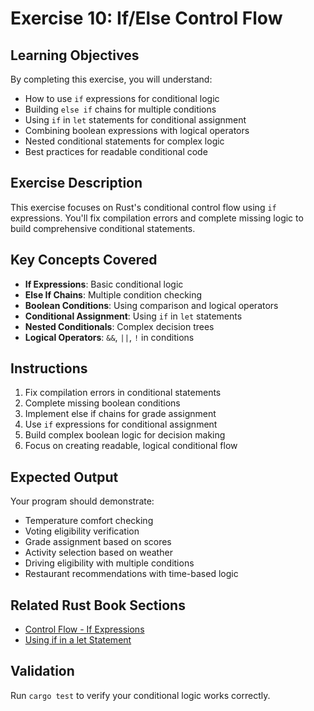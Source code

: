 # Exercise 10: If/Else Control Flow

## Learning Objectives
By completing this exercise, you will understand:
- How to use `if` expressions for conditional logic
- Building `else if` chains for multiple conditions
- Using `if` in `let` statements for conditional assignment
- Combining boolean expressions with logical operators
- Nested conditional statements for complex logic
- Best practices for readable conditional code

## Exercise Description
This exercise focuses on Rust's conditional control flow using `if` expressions. You'll fix compilation errors and complete missing logic to build comprehensive conditional statements.

## Key Concepts Covered
- **If Expressions**: Basic conditional logic
- **Else If Chains**: Multiple condition checking
- **Boolean Conditions**: Using comparison and logical operators
- **Conditional Assignment**: Using `if` in `let` statements
- **Nested Conditionals**: Complex decision trees
- **Logical Operators**: `&&`, `||`, `!` in conditions

## Instructions
1. Fix compilation errors in conditional statements
2. Complete missing boolean conditions
3. Implement else if chains for grade assignment
4. Use `if` expressions for conditional assignment
5. Build complex boolean logic for decision making
6. Focus on creating readable, logical conditional flow

## Expected Output
Your program should demonstrate:
- Temperature comfort checking
- Voting eligibility verification
- Grade assignment based on scores
- Activity selection based on weather
- Driving eligibility with multiple conditions
- Restaurant recommendations with time-based logic

## Related Rust Book Sections
- [Control Flow - If Expressions](https://doc.rust-lang.org/book/ch03-05-control-flow.html#if-expressions)
- [Using if in a let Statement](https://doc.rust-lang.org/book/ch03-05-control-flow.html#using-if-in-a-let-statement)

## Validation
Run `cargo test` to verify your conditional logic works correctly.